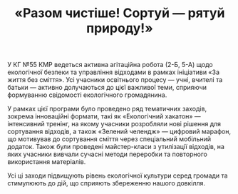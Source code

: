 ﻿---
title: «Разом чистіше! Сортуй — рятуй природу!»
---

У КГ №55 КМР ведеться активна агітаційна робота (2-Б, 5-А) щодо екологічної безпеки та управління відходами в рамках ініціативи «За життя без сміття». Усі учасники освітнього процесу — учні, вчителі та батьки — активно долучаються до цієї важливої теми, сприяючи формуванню свідомості екологічного громадянина.

У рамках цієї програми було проведено ряд тематичних заходів, зокрема інноваційні формати, такі як «Екологічний хакатон» — інтенсивний тренінг, на якому учасники розробляли нові рішення для сортування відходів, а також «Зелений челендж» — цифровий марафон, що мотивував до сортування сміття через спеціальний мобільний додаток. Також були проведені майстер-класи з утилізації відходів, на яких учасники вивчали сучасні методи переробки та повторного використання матеріалів.

Усі ці заходи підвищують рівень екологічної культури серед громади та стимулюють до дій, що сприяють збереженню нашого довкілля.

<slideshow />

